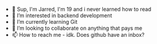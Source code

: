 - 👋 Sup, I'm Jarred, I'm 19 and i never learned how to read
- 👀 I’m interested in backend development
- 🌱 I’m currently learning Git 
- 💞️ I’m looking to collaborate on anything that pays me
- 📫 How to reach me - idk. Does github have an inbox?

<!---
theglobehead/theglobehead is a ✨ special ✨ repository because its `README.md` (this file) appears on your GitHub profile.
You can click the Preview link to take a look at your changes.
--->
